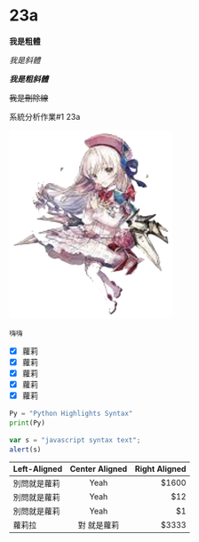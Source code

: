 # 23a

**我是粗體**

*我是斜體*

***我是粗斜體***

~~我是刪除線~~

系統分析作業#1 23a

![image](https://github.com/MITC110118132/23a/blob/main/owo_background.png)

```嗨嗨```

- [x] 蘿莉
- [x] 蘿莉
- [x] 蘿莉
- [x] 蘿莉
- [x] 蘿莉

```python
Py = "Python Highlights Syntax"
print(Py)
``` 


```js
var s = "javascript syntax text";
alert(s)
``` 

| Left-Aligned  | Center Aligned  | Right Aligned |
| :------------ |:---------------:| -----:|
| 別問就是蘿莉      | Yeah | $1600 |
| 別問就是蘿莉      | Yeah        |   $12 |
| 別問就是蘿莉 | Yeah       |    $1 |
|蘿莉拉 | 對 就是蘿莉        |   $3333 |
